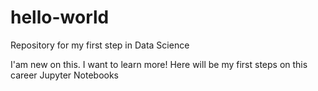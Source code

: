# hello-world
Repository for my first step in Data Science

I'am new on this. I want to learn more!
Here will be my first steps on this career Jupyter Notebooks
